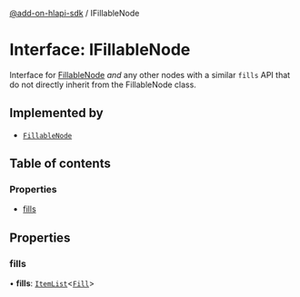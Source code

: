 [@add-on-hlapi-sdk](../overview.md) / IFillableNode

# Interface: IFillableNode

Interface for [FillableNode](../classes/FillableNode.md) *and* any other nodes with a similar `fills` API that do not directly inherit from the
FillableNode class.

## Implemented by

- [`FillableNode`](../classes/FillableNode.md)

## Table of contents

### Properties

- [fills](IFillableNode.md#fills)

## Properties

### fills

• **fills**: [`ItemList`](../classes/ItemList.md)<[`Fill`](Fill.md)\>
